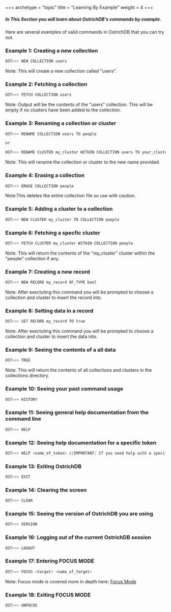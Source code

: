 +++
archetype = "topic"
title = "Learning By Example"
weight = 4
+++



##### In This Section you will learn about OstrichDB's commands by example.

Here are several examples of valid commands in OstrichDB that you can try out.

### Example 1: Creating a new collection
```bash
OST>>> NEW COLLECTION users
```
Note: This will create a new collection called "users".

### Example 2: Fetching a collection
```bash
OST>>> FETCH COLLECTION users
```
Note: Output will be the contents of the "users" collection. This will be empty if no clusters have been added to the collection.


### Example 3: Renaming a collection or cluster
```bash
OST>>> RENAME COLLECTION users TO people

or

OST>>> RENAME CLUSTER my_cluster WITHIN COLLECTION users TO your_cluster
```
Note: This will rename the collection or cluster to the new name provided.


### Example 4: Erasing a collection
```bash
OST>>> ERASE COLLECTION people
```
Note:This deletes the entire collection file so use with caution.

### Example 5: Adding a cluster to a collection
```bash
OST>>> NEW CLUSTER my_cluster TO COLLECTION people
```

### Example 6: Fetching a specfic cluster
```bash
OST>>> FETCH CLUSTER my_cluster WITHIN COLLECTION people
```
Note: This will return the contents of the "my_cluster" cluster within the "people" collection if any.

### Example 7: Creating a new record
```bash
OST>>> NEW RECORD my_record OF_TYPE bool
```
Note: After exectuting this command you will be prompted to choose a collection and cluster to insert the record into.

### Example 8: Setting data in a record
```bash
OST>>> SET RECORD my_record TO true
```
Note: After exectuting this command you will be prompted to choose a collection and cluster to insert the data into.

### Example 9: Seeing the contents of a all data
```bash
OST>>> TREE
```
Note: This will return the contents of all collections and clusters in the collections directory.

### Example 10: Seeing your past command usage
```bash
OST>>> HISTORY
```

### Example 11: Seeing general help documentation from the command line
```bash
OST>>> HELP
```

### Example 12: Seeing help documentation for a specific token
```bash
OST>>> HELP <name_of_token> //IMPORTANT: If you need help with a specific token use that token i.e. HELP COLLECTION
```

### Example 13: Exiting OstrichDB
```bash
OST>>> EXIT
```

### Example 14: Clearing the screen
```bash
OST>>> CLEAR
```

### Example 15: Seeing the version of OstrichDB you are using
```bash
OST>>> VERSION
```

### Example 16: Logging out of the current OstrichDB session
```bash
OST>>> LOGOUT
```

### Example 17: Entering FOCUS MODE
```bash
OST>>> FOCUS <target> <name_of_target>
```
Note: Focus mode is covered more in depth here: [Focus Mode](/focus-mode)

### Example 18: Exiting FOCUS MODE
```bash
OST>>> UNFOCUS
```
